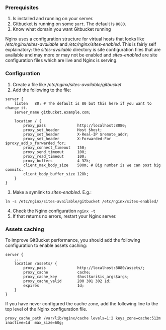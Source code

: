 ### Prerequisites
1. Is installed and running on your server.
2. Gitbucket is running on some `port`. The default is `8080`.
3. Know what domain you want Gitbucket running

Nginx uses a configuration structure for virtual hosts that looks like */etc/nginx/sites-available* and */etc/nginx/sites-enabled*. This is fairly self explainatory: the *sites-available* directory is site configuration files that are available and may more or may not be enabled and *sites-enabled* are site configuration files which are live and Nginx is serving.

### Configuration
1. Create a file like */etc/nginx/sites-available/gitbucket*
2. Add the following to the file:

```
server {
    listen   80; # The default is 80 but this here if you want to change it.
    server_name gitbucket.example.com;
    
    location / {
        proxy_pass              http://localhost:8080;
        proxy_set_header        Host $host;
        proxy_set_header        X-Real-IP $remote_addr;
        proxy_set_header        X-Forwarded-For $proxy_add_x_forwarded_for;
        proxy_connect_timeout   150;
        proxy_send_timeout      100;
        proxy_read_timeout      100;
        proxy_buffers           4 32k;
        client_max_body_size    500m; # Big number is we can post big commits.
        client_body_buffer_size 128k;
    }
}
```

3. Make a symlink to *sites-enabled*. E.g.:

```
ln -s /etc/nginx/sites-available/gitbucket /etc/nginx/sites-enabled/
```

4. Check the Nginx configuration `nginx -t`
5. If that returns no errors, restart your Nginx server.

### Assets caching

To improve GitBucket performance, you should add the following configuration to enable assets caching:

```
server {
    ...
    location /assets/ {
        proxy_pass              http://localhost:8080/assets/;
        proxy_cache             cache;
        proxy_cache_key         $host$uri$is_args$args;
        proxy_cache_valid       200 301 302 1d;
        expires                 1d;
    }
}
```

If you have never configured the cache zone, add the following line to the top level of the Nginx configuration file.

```
proxy_cache_path /var/lib/nginx/cache levels=1:2 keys_zone=cache:512m inactive=1d  max_size=60g;
```
